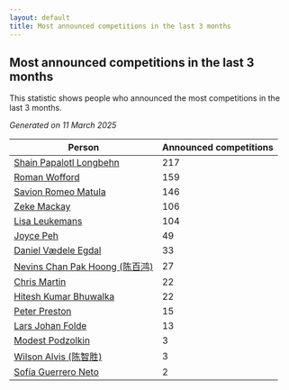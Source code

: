 ```yaml
---
layout: default
title: Most announced competitions in the last 3 months
---
```

## Most announced competitions in the last 3 months
This statistic shows people who announced the most competitions in the last 3 months.

*Generated on 11 March 2025*

| Person | Announced competitions |
| --- | --- |
| [Shain Papalotl Longbehn](https://www.worldcubeassociation.org/persons/2020LONG05) | 217 |
| [Roman Wofford](https://www.worldcubeassociation.org/persons/2017WOFF01) | 159 |
| [Savion Romeo Matula](https://www.worldcubeassociation.org/persons/2019MATU03) | 146 |
| [Zeke Mackay](https://www.worldcubeassociation.org/persons/2015MACK06) | 106 |
| [Lisa Leukemans](https://www.worldcubeassociation.org/persons/2021LEUK01) | 104 |
| [Joyce Peh](https://www.worldcubeassociation.org/persons/2017PEHJ01) | 49 |
| [Daniel Vædele Egdal](https://www.worldcubeassociation.org/persons/2013EGDA01) | 33 |
| [Nevins Chan Pak Hoong (陈百鸿)](https://www.worldcubeassociation.org/persons/2010CHAN20) | 27 |
| [Chris Martin](https://www.worldcubeassociation.org/persons/2013MART03) | 22 |
| [Hitesh Kumar Bhuwalka](https://www.worldcubeassociation.org/persons/2022BHUW01) | 22 |
| [Peter Preston](https://www.worldcubeassociation.org/persons/2017PRES02) | 15 |
| [Lars Johan Folde](https://www.worldcubeassociation.org/persons/2018FOLD01) | 13 |
| [Modest Podzolkin](https://www.worldcubeassociation.org/persons/2017PODZ01) | 3 |
| [Wilson Alvis (陈智胜)](https://www.worldcubeassociation.org/persons/2011ALVI01) | 3 |
| [Sofía Guerrero Neto](https://www.worldcubeassociation.org/persons/2017NETO02) | 2 |
